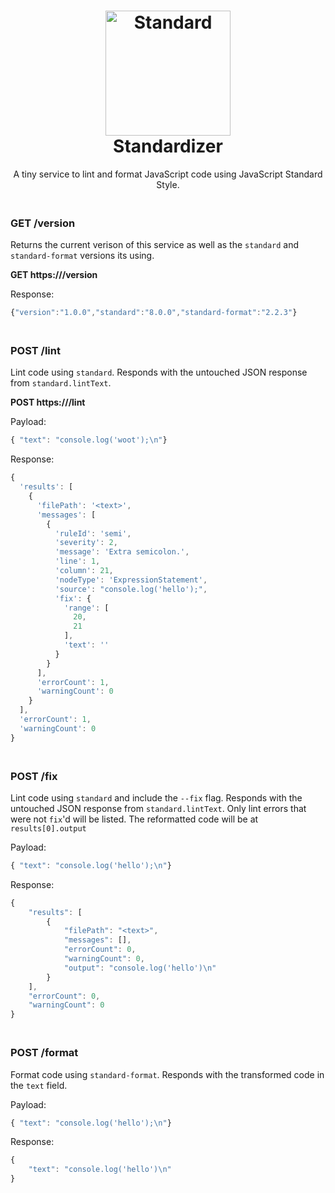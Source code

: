 <!-- Latest compiled and minified CSS -->
<link rel="stylesheet" href="https://maxcdn.bootstrapcdn.com/bootstrap/3.3.6/css/bootstrap.min.css" integrity="sha384-1q8mTJOASx8j1Au+a5WDVnPi2lkFfwwEAa8hDDdjZlpLegxhjVME1fgjWPGmkzs7" crossorigin="anonymous">
<style>
body {
  padding: 0 20px;
}
h2, h3, h4 {
 padding-top: 20px
}
</style>

<h1 align="center">
  <br>
  <a href="http://standardjs.com"><img src="https://cdn.rawgit.com/feross/standard/master/sticker.svg" alt="Standard" width="200"></a>
  <br>
  Standardizer
</h1>
<p align="center">
A tiny service to lint and format JavaScript code using JavaScript Standard Style.
</p>

### GET /version
Returns the current verison of this service as well as the `standard` and `standard-format` versions its using.

**GET https://<script>document.write(window.location.hostname)</script>/version**

Response:
```js
{"version":"1.0.0","standard":"8.0.0","standard-format":"2.2.3"}
```


### POST /lint
Lint code using `standard`. Responds with the untouched JSON response from `standard.lintText`.

**POST https://<script>document.write(window.location.hostname)</script>/lint**

Payload:
```js
{ "text": "console.log('woot');\n"}
```

Response:
```js
{
  'results': [
    {
      'filePath': '<text>',
      'messages': [
        {
          'ruleId': 'semi',
          'severity': 2,
          'message': 'Extra semicolon.',
          'line': 1,
          'column': 21,
          'nodeType': 'ExpressionStatement',
          'source': "console.log('hello');",
          'fix': {
            'range': [
              20,
              21
            ],
            'text': ''
          }
        }
      ],
      'errorCount': 1,
      'warningCount': 0
    }
  ],
  'errorCount': 1,
  'warningCount': 0
}
```

### POST /fix
Lint code using `standard` and include the `--fix` flag. Responds with the untouched JSON response from `standard.lintText`. Only lint errors that were not `fix`'d will be listed. The reformatted code will be at `results[0].output`

Payload:
```js
{ "text": "console.log('hello');\n"}
```

Response:
```js
{
    "results": [
        {
            "filePath": "<text>",
            "messages": [],
            "errorCount": 0,
            "warningCount": 0,
            "output": "console.log('hello')\n"
        }
    ],
    "errorCount": 0,
    "warningCount": 0
}
```


### POST /format
Format code using `standard-format`. Responds with the transformed code in the `text` field.

Payload:
```js
{ "text": "console.log('hello');\n"}
```

Response:
```js
{
    "text": "console.log('hello')\n"
}
```

